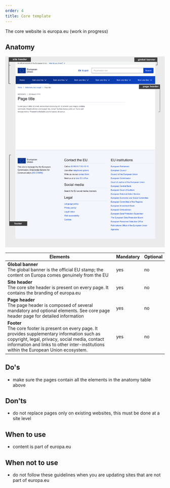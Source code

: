 ```yaml
---
order: 4
title: Core template
---
```

The core website is europa.eu (work in progress)

## Anatomy

>

![](/cms-images/eu_core_1140.png)

| Elements                                                                                                                                                                                                                                        | Mandatory | Optional |
| ----------------------------------------------------------------------------------------------------------------------------------------------------------------------------------------------------------------------------------------------- | --------- | -------- |
| **Global banner**<br />The global banner is the official EU stamp; the content on Europa comes genuinely from the EU                                                                                                                            | yes       | no       |
| **Site header**<br />The core site header is present on every page. It contains the branding of europa.eu                                                                                                                                       | yes       | no       |
| **Page header**<br />The page header is composed of several mandatory and optional elements. See core page header page for detailed information                                                                                                 | yes       | no       |
| **Footer**<br />The core footer is present on every page. It provides supplementary information such as copyright, legal, privacy, social media, contact information and links to other inter-institutions within the European Union ecosystem. | yes       | no       |

## Do's

- make sure the pages contain all the elements in the anatomy table above

## Don'ts

- do not replace pages only on existing websites, this must be done at a site level

## When to use

- content is part of europa.eu

## When not to use

- do not follow these guidelines when you are updating sites that are not part of europa.eu

